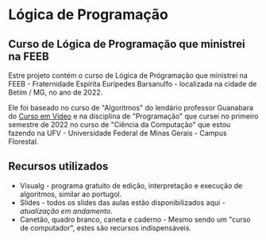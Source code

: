 # Lógica de Programação
## Curso de Lógica de Programação que ministrei na FEEB

Estre projeto contém o curso de Lógica de Prógramação que ministrei na FEEB - Fraternidade Espírita Eurípedes Barsanulfo - localizada na cidade de Betim / MG, no ano de 2022.

Ele foi baseado no curso de "Algoritmos" do lendário professor Guanabara do [Curso em Vídeo](https://www.cursoemvideo.com/curso/curso-de-algoritmo/) e na disciplina de "Programação" que cursei no primeiro semestre de 2022 no curso de "Ciência da Computação" que estou fazendo na UFV - Universidade Federal de Minas Gerais - Campus Florestal.

## Recursos utilizados
* Visualg - programa gratuito de edição, interpretação e execução de algoritmos, similar ao portugol.
* Slides - todos os slides das aulas estão disponibilizados aqui - *atualização em andamento*.
* Canetão, quadro branco, caneta e caderno - Mesmo sendo um "curso de computador", estes são recursos indispensáveis.
